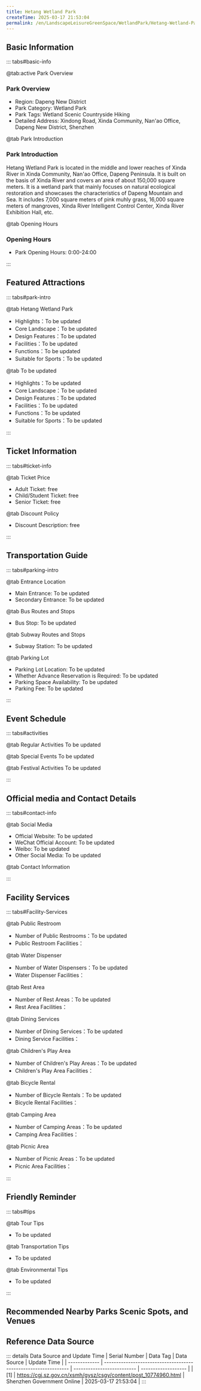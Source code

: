 ```yaml
---
title: Hetang Wetland Park
createTime: 2025-03-17 21:53:04
permalink: /en/LandscapeLeisureGreenSpace/WetlandPark/Hetang-Wetland-Park/
---
```



<script setup>
import ImageSwiper from '/.vuepress/theme/components/ImageSwiper.vue'
// 轮播图数据
const swiperItems = [
    {
                link: 'https://cgj.sz.gov.cn/img/4/4005/4005841/10774960.jpg',
                title: 'Hetang Wetland Park',
                description: '',
                author: 'Shenzhen Government Online',
                date: '2025/03/17'
                },
  {
                link: 'https://cgj.sz.gov.cn/img/4/4005/4005841/10774960.jpg',
                title: 'Hetang Wetland Park',
                description: '',
                author: 'Shenzhen Government Online',
                date: '2025/03/17'
                }
]
// 配置项
const swiperConfig = {
  height: 500,
  showInfo: true
}
</script>
<!-- 轮播图组件 -->
<ImageSwiper :items="swiperItems" :config="swiperConfig" />



## Basic Information

::: tabs#basic-info

@tab:active Park Overview
### Park Overview
- Region: Dapeng New District
- Park Category: Wetland Park
- Park Tags: Wetland Scenic Countryside Hiking
- Detailed Address: Xindong Road, Xinda Community, Nan'ao Office, Dapeng New District, Shenzhen

@tab Park Introduction
### Park Introduction
 Hetang Wetland Park is located in the middle and lower reaches of Xinda River in Xinda Community, Nan'ao Office, Dapeng Peninsula. It is built on the basis of Xinda River and covers an area of about 150,000 square meters. It is a wetland park that mainly focuses on natural ecological restoration and showcases the characteristics of Dapeng Mountain and Sea. It includes 7,000 square meters of pink muhly grass, 16,000 square meters of mangroves, Xinda River Intelligent Control Center, Xinda River Exhibition Hall, etc.

@tab Opening Hours
### Opening Hours
- Park Opening Hours: 0:00-24:00

:::

## Featured Attractions

::: tabs#park-intro

@tab Hetang Wetland Park
<ImageCard
image="https://cgj.sz.gov.cn/images/index20230710_1.png"
    title="Hetang Wetland Park"
    description="Hetang Wetland Park is the first wetland park in Dapeng New District to conduct an ecological background survey before construction. It is the first suburban greenway pilot section and the largest of the Hetang series of parks built in the new district. It also has the first river intelligent control system center in the new district, which displays the river profile, management, ecology and landscape. 7,000 square meters of pink muhly grass, natural ecological wildness, and a wide field of vision add beautiful colors to Dapeng's autumn."
    date=""
    author="Shenzhen Government Online"
/>


- Highlights：To be updated
- Core Landscape：To be updated
- Design Features：To be updated
- Facilities：To be updated
- Functions：To be updated
- Suitable for Sports：To be updated

@tab To be updated
<ImageCard
image="https://cgj.sz.gov.cn/images/index20230710_1.png"
    title="Hetang Wetland Park"
    description="Hetang Wetland Park is the first wetland park in Dapeng New District to conduct an ecological background survey before construction. It is the first suburban greenway pilot section and the largest of the Hetang series of parks built in the new district. It also has the first river intelligent control system center in the new district, which displays the river profile, management, ecology and landscape. 7,000 square meters of pink muhly grass, natural ecological wildness, and a wide field of vision add beautiful colors to Dapeng's autumn."
    date=""
    author="Shenzhen Government Online"
/>


- Highlights：To be updated
- Core Landscape：To be updated
- Design Features：To be updated
- Facilities：To be updated
- Functions：To be updated
- Suitable for Sports：To be updated

:::

## Ticket Information

::: tabs#ticket-info

@tab Ticket Price
- Adult Ticket: free
- Child/Student Ticket: free
- Senior Ticket: free

@tab Discount Policy
- Discount Description: free

:::

## Transportation Guide

::: tabs#parking-intro

@tab Entrance Location
- Main Entrance: To be updated
- Secondary Entrance: To be updated

@tab Bus Routes and Stops
- Bus Stop: To be updated

@tab Subway Routes and Stops
- Subway Station: To be updated

@tab Parking Lot
- Parking Lot Location: To be updated
- Whether Advance Reservation is Required: To be updated
- Parking Space Availability: To be updated
- Parking Fee: To be updated

:::

## Event Schedule

::: tabs#activities

@tab Regular Activities
To be updated

@tab Special Events
To be updated

@tab Festival Activities
To be updated

:::

## Official media and Contact Details

::: tabs#contact-info

@tab Social Media
- Official Website: To be updated
- WeChat Official Account: To be updated
- Weibo: To be updated
- Other Social Media: To be updated

@tab Contact Information

:::

## Facility Services

::: tabs#Facility-Services

@tab Public Restroom
- Number of Public Restrooms：To be updated
- Public Restroom Facilities：

@tab Water Dispenser
- Number of Water Dispensers：To be updated
- Water Dispenser Facilities：

@tab Rest Area
- Number of Rest Areas：To be updated
- Rest Area Facilities：

@tab Dining Services
- Number of Dining Services：To be updated
- Dining Service Facilities：

@tab Children's Play Area
- Number of Children's Play Areas：To be updated
- Children's Play Area Facilities：

@tab Bicycle Rental
- Number of Bicycle Rentals：To be updated
- Bicycle Rental Facilities：

@tab Camping Area
- Number of Camping Areas：To be updated
- Camping Area Facilities：

@tab Picnic Area
- Number of Picnic Areas：To be updated
- Picnic Area Facilities：

:::

## Friendly Reminder

::: tabs#tips

@tab Tour Tips
- To be updated

@tab Transportation Tips
- To be updated

@tab Environmental Tips
- To be updated

:::

## Recommended Nearby Parks Scenic Spots, and Venues

<CardGrid>
  <ImageCard
        image="https://cgj.sz.gov.cn/img/4/4005/4005842/10774962.png"
        title="Yanling Park"
        description="Yanling Park is located in the northern part of Yanchuan Community, surrounded by the bustling Yanjing Market, roads with endless traffic, residential houses, a"
        href="/en/ComprehensivePark/Yanling-Park/"
        author="Shenzhen Government Online"
        date="2025/01/02"
      />
      <ImageCard
        image="https://cgj.sz.gov.cn/img/4/4005/4005842/10774962.png"
        title="Yanling Park"
        description="Yanling Park is located in the northern part of Yanchuan Community, surrounded by the bustling Yanjing Market, roads with endless traffic, residential houses, a"
        href="/en/ComprehensivePark/Yanling-Park/"
        author="Shenzhen Government Online"
        date="2025/01/02"
      />
    </CardGrid>


## Reference Data Source

::: details Data Source and Update Time
| Serial Number | Data Tag                                                        | Data Source                | Update Time         |
| ------------- | --------------------------------------------------------------- | -------------------------- | ------------------- |
| [1]           | https://cgj.sz.gov.cn/xsmh/gysz/csgy/content/post_10774960.html | Shenzhen Government Online | 2025-03-17 21:53:04 |
:::

